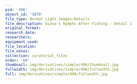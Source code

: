 ```yaml
---
pid: '496'
object_id: '3070'
file_type: Normal Light Images›Details
file_description: Diana's Nymphs After Fishing - Detail 1
original_format:
research_date:
researchers:
equipment_used:
file_location:
file_notes:
collection: curatorial_files
order: '69'
thumbnail: img/derivatives/simple/496/thumbnail.jpg
fullwidth: img/derivatives/simple/496/fullwidth.jpg
full: img/derivatives/simple/496/fullwidth.jpg
---
```

